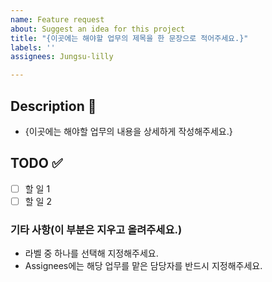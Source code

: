 ```yaml
---
name: Feature request
about: Suggest an idea for this project
title: "{이곳에는 해야할 업무의 제목을 한 문장으로 적어주세요.}"
labels: ''
assignees: Jungsu-lilly

---
```


## Description 📝
* {이곳에는 해야할 업무의 내용을 상세하게 작성해주세요.}

## TODO ✅
- [ ] 할 일 1
- [ ] 할 일 2

### 기타 사항(이 부분은 지우고 올려주세요.)
* 라벨 중 하나를 선택해 지정해주세요.
* Assignees에는 해당 업무를 맡은 담당자를 반드시 지정해주세요.
